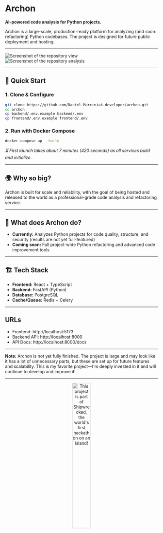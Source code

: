 # Archon

**AI-powered code analysis for Python projects.**

Archon is a large-scale, production-ready platform for analyzing (and soon: refactoring) Python codebases. The project is designed for future public deployment and hosting.

---

![Screenshot of the repository view](https://ik.imagekit.io/rzgx4jodq/Zrzut%20ekranu%202025-08-30%20103537.png)
![Screenshot of the repository analysis](https://ik.imagekit.io/rzgx4jodq/Zrzut%20ekranu%202025-08-30%20103433.png?updatedAt=1756543940888)

---
## 🚀 Quick Start

### 1. Clone & Configure
```bash
git clone https://github.com/Daniel-Marciniak-developer/archon.git
cd archon
cp backend/.env.example backend/.env
cp frontend/.env.example frontend/.env
```

### 2. Run with Docker Compose
```bash
docker compose up --build
```
*⏳ First launch takes about 7 minutes (420 seconds) as all services build and initialize.*

---

## 🌍 Why so big?
Archon is built for scale and reliability, with the goal of being hosted and released to the world as a professional-grade code analysis and refactoring service.

---

## 🧠 What does Archon do?
- **Currently:** Analyzes Python projects for code quality, structure, and security (results are not yet full-featured)
- **Coming soon:** Full project-wide Python refactoring and advanced code improvement tools

---

## 🏗️ Tech Stack
- **Frontend:** React + TypeScript
- **Backend:** FastAPI (Python)
- **Database:** PostgreSQL
- **Cache/Queue:** Redis + Celery

---

## URLs
- Frontend: http://localhost:5173
- Backend API: http://localhost:8000
- API Docs: http://localhost:8000/docs

---

**Note:** Archon is not yet fully finished. The project is large and may look like it has a lot of unnecessary parts, but these are set up for future features and scalability. This is my favorite project—I'm deeply invested in it and will continue to develop and improve it!

---

<div align="center">
  <a href="https://shipwrecked.hackclub.com/?t=ghrm" target="_blank">
    <img src="https://hc-cdn.hel1.your-objectstorage.com/s/v3/739361f1d440b17fc9e2f74e49fc185d86cbec14_badge.png" 
         alt="This project is part of Shipwrecked, the world's first hackathon on an island!" 
         style="width: 35%;">
  </a>
</div>

